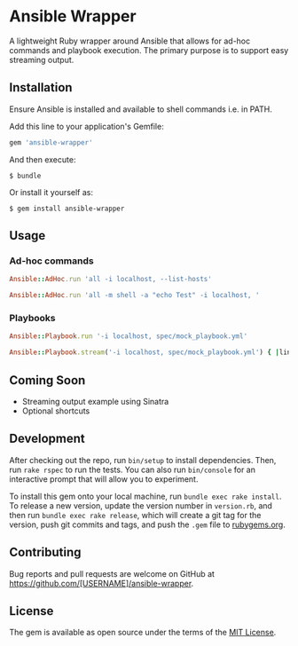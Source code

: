 # Ansible Wrapper

A lightweight Ruby wrapper around Ansible that allows for ad-hoc commands and playbook execution. The primary purpose is to support easy streaming output.

## Installation

Ensure Ansible is installed and available to shell commands i.e. in PATH.

Add this line to your application's Gemfile:

```ruby
gem 'ansible-wrapper'
```

And then execute:

    $ bundle

Or install it yourself as:

    $ gem install ansible-wrapper

## Usage

### Ad-hoc commands

```ruby
Ansible::AdHoc.run 'all -i localhost, --list-hosts'
```

```ruby
Ansible::AdHoc.run 'all -m shell -a "echo Test" -i localhost, '
```

### Playbooks

```ruby
Ansible::Playbook.run '-i localhost, spec/mock_playbook.yml'
```

```ruby
Ansible::Playbook.stream('-i localhost, spec/mock_playbook.yml') { |line_of_output| puts line_of_output }
```

## Coming Soon

* Streaming output example using Sinatra
* Optional shortcuts

## Development

After checking out the repo, run `bin/setup` to install dependencies. Then, run `rake rspec` to run the tests. You can also run `bin/console` for an interactive prompt that will allow you to experiment.

To install this gem onto your local machine, run `bundle exec rake install`. To release a new version, update the version number in `version.rb`, and then run `bundle exec rake release`, which will create a git tag for the version, push git commits and tags, and push the `.gem` file to [rubygems.org](https://rubygems.org).

## Contributing

Bug reports and pull requests are welcome on GitHub at https://github.com/[USERNAME]/ansible-wrapper.


## License

The gem is available as open source under the terms of the [MIT License](http://opensource.org/licenses/MIT).

